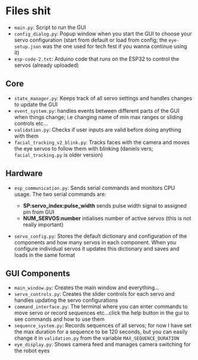 # Files shit



- `main.py`: Script to run the GUI
- `config_dialog.py`: Popup window when you start the GUI to choose your servo configuration (start from default or load from config; the `eye-setup.json` was the one used for tech fest if you wanna continue using it)
- `esp-code-2.txt`: Arduino code that runs on the ESP32 to control the servos (already  uploaded)

## Core 
- `state_manager.py`: Keeps track of all servo settings and handles changes to update the GUI
- `event_system.py`: handles events between different parts of the GUI when things change; i.e changing name of min max ranges or sliding controls etc...
- `validation.py`: Checks if user inputs are valid before doing anything with them
- `facial_tracking_v2_blink.py`: Tracks faces with the camera and moves the eye servos to follow them with blinking (daniels vers; `facial_tracking.py` is older version)

## Hardware

- `esp_communication.py`: Sends serial commands and monitors CPU usage. The two serial commands are:
    - **SP:servo_index:pulse_width** sends pulse width signal to assigned pin from GUI
    - **NUM_SERVOS:number** intialises number of active servos (this is not really important)
     
- `servo_config.py`: Stores the default dictionary and configuration of the components and how many servos in each component. When you configure individual servos it updates this dictionary and saves and loads in the same format


## GUI Components

- `main_window.py`: Creates the main window and everything...
- `servo_controls.py`: Creates the slider controls for each servo and handles updating the servo configurations
- `command_interface.py`: The terminal where you can enter commands to move servo or record sequences etc...click the help button in the gui to see commands and how to use them
- `sequence_system.py`: Records sequences of all servos; for now I have set the max duration for a sequence to be 120 seconds, but you can easily change it in `validation.py` from the variable `MAX_SEQUENCE_DURATION`
- `eye_display.py`: Shows camera feed and manages camera switching for the robot eyes



